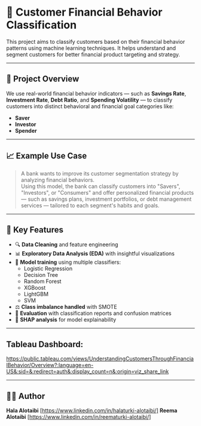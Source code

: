 # 🧠 Customer Financial Behavior Classification

This project aims to classify customers based on their financial behavior patterns using machine learning techniques. It helps understand and segment customers for better financial product targeting and strategy.

---

## 📌 Project Overview

We use real-world financial behavior indicators — such as **Savings Rate**, **Investment Rate**, **Debt Ratio**, and **Spending Volatility** — to classify customers into distinct behavioral and financial goal categories like:

- **Saver**
- **Investor**
- **Spender**
  
---
## 📈 Example Use Case

> A bank wants to improve its customer segmentation strategy by analyzing financial behaviors.  
> Using this model, the bank can classify customers into "Savers", "Investors", or "Consumers" and offer personalized financial products — such as savings plans, investment portfolios, or debt management services — tailored to each segment's habits and goals.
---

## 🧪 Key Features

- 🔍 **Data Cleaning** and feature engineering
- 📊 **Exploratory Data Analysis (EDA)** with insightful visualizations
- 🧠 **Model training** using multiple classifiers:
  - Logistic Regression
  - Decision Tree
  - Random Forest
  - XGBoost
  - LightGBM
  - SVM
- ⚖️ **Class imbalance handled** with SMOTE
- 🧾 **Evaluation** with classification reports and confusion matrices
- 🧠 **SHAP analysis** for model explainability

---

## Tableau Dashboard: 
https://public.tableau.com/views/UnderstandingCustomersThroughFinancialBehavior/Overview?:language=en-US&:sid=&:redirect=auth&:display_count=n&:origin=viz_share_link

---
## 👩‍💻 Author
**Hala Alotaibi** [https://www.linkedin.com/in/halaturki-alotaibi/]
**Reema Alotaibi** [https://www.linkedin.com/in/reematurki-alotaibi/]
